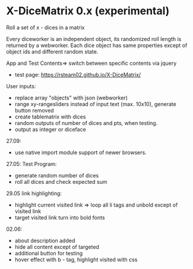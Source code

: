 # X-DiceMatrix 0.x (experimental)

Roll a set of x - dices in a matrix

Every diceworker is an independent object, its randomized roll length is returned by a webworker. 
Each dice object has same properties except of object ids and different random state. 

App and Test Contents=> switch between specific contents via jquery
+ test page: https://rsteam02.github.io/X-DiceMatrix/

User inputs:

+ replace array "objects" with json (webworker)
+ range xy-rangesliders instead of input text (max. 10x10), generate button removed
+ create tablematrix with dices
+ random outputs of number of dices and pts, when testing.
+ output as integer or diceface

27.09: 

+ use native import module support of newer browsers.

27.05: Test Program:

+ generate random number of dices
+ roll all dices and check expected sum 

29.05 link highlighting:
+ highlight current visited link => loop all li tags and unbold except of visited link 
+ target visited link turn into bold fonts

02.06:
+ about description added
+ hide all content except of targeted
+ additional button for testing
+ hover effect with b - tag, highlight visited with css 
